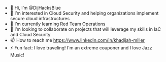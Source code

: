 - 👋 Hi, I’m @DijHacksBlue
- 👀 I’m interested in Cloud Security and helping organizations implement secure cloud infrastructures 
- 🌱 I’m currently learning Red Team Operations
- 💞️ I’m looking to collaborate on projects that will leverage my skills in IaC and Cloud Security
- 📫 How to reach me https://www.linkedin.com/in/khadijah-miller
- ⚡ Fun fact: I love traveling! I'm an extreme couponer and I love Jazz Music!

<!---
DijHacksBlue/DijHacksBlue is a ✨ special ✨ repository because its `README.md` (this file) appears on your GitHub profile.
You can click the Preview link to take a look at your changes.
--->
